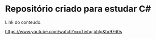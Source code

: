 # Repositório criado para estudar C#

Link do conteúdo.

https://www.youtube.com/watch?v=oTivhgjbhIg&t=9760s

